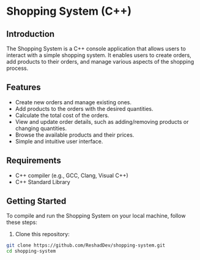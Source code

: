 # Shopping System (C++)

## Introduction

The Shopping System is a C++ console application that allows users to interact with a simple shopping system. It enables users to create orders, add products to their orders, and manage various aspects of the shopping process.

## Features

- Create new orders and manage existing ones.
- Add products to the orders with the desired quantities.
- Calculate the total cost of the orders.
- View and update order details, such as adding/removing products or changing quantities.
- Browse the available products and their prices.
- Simple and intuitive user interface.

## Requirements

- C++ compiler (e.g., GCC, Clang, Visual C++)
- C++ Standard Library

## Getting Started

To compile and run the Shopping System on your local machine, follow these steps:

1. Clone this repository:

```bash
git clone https://github.com/ReshadDev/shopping-system.git
cd shopping-system
